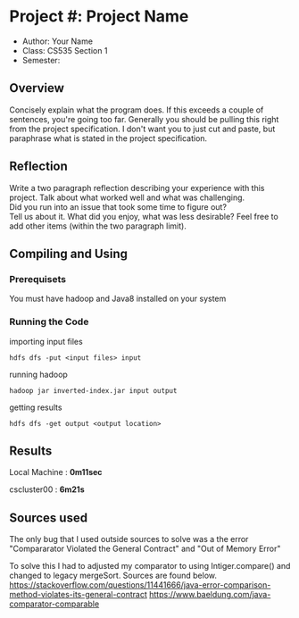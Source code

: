 # Project #: Project Name

* Author: Your Name
* Class: CS535 Section 1
* Semester: 

## Overview

Concisely explain what the program does. If this exceeds a couple of
sentences, you're going too far. Generally you should be pulling this
right from the project specification. I don't want you to just cut and
paste, but paraphrase what is stated in the project specification.

## Reflection

Write a two paragraph reflection describing your experience with this 
project.  Talk about what worked well and what was challenging.  
Did you run into an issue that took some time to figure out?  
Tell us about it. What did you enjoy, what was less desirable? Feel
free to add other items (within the two paragraph limit).

## Compiling and Using
### Prerequisets
You must have hadoop and Java8 installed on your system

### Running the Code
importing input files
```
hdfs dfs -put <input files> input
```
running hadoop
```
hadoop jar inverted-index.jar input output
```
getting results
```
hdfs dfs -get output <output location>
```
## Results 
Local Machine :  **0m11sec**

cscluster00 :    **6m21s**

## Sources used

The only bug that I used outside sources to solve was a the error "Compararator Violated the General Contract" and "Out of Memory Error"

To solve this I had to adjusted my comparator to using Intiger.compare() and changed to legacy mergeSort. Sources are found below.
https://stackoverflow.com/questions/11441666/java-error-comparison-method-violates-its-general-contract
https://www.baeldung.com/java-comparator-comparable
